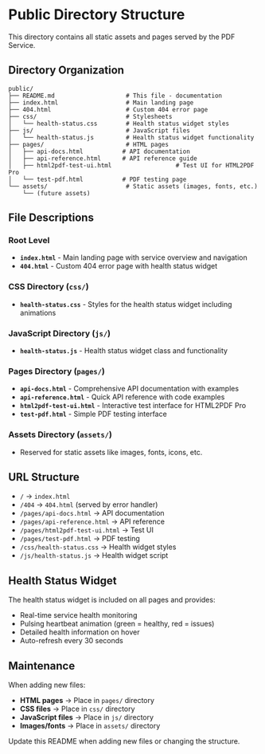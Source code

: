 # Public Directory Structure

This directory contains all static assets and pages served by the PDF Service.

## Directory Organization

```
public/
├── README.md                    # This file - documentation
├── index.html                   # Main landing page
├── 404.html                     # Custom 404 error page
├── css/                         # Stylesheets
│   └── health-status.css        # Health status widget styles
├── js/                          # JavaScript files
│   └── health-status.js         # Health status widget functionality
├── pages/                       # HTML pages
│   ├── api-docs.html           # API documentation
│   ├── api-reference.html      # API reference guide
│   ├── html2pdf-test-ui.html                  # Test UI for HTML2PDF Pro
│   └── test-pdf.html           # PDF testing page
└── assets/                      # Static assets (images, fonts, etc.)
    └── (future assets)
```

## File Descriptions

### Root Level

- **`index.html`** - Main landing page with service overview and navigation
- **`404.html`** - Custom 404 error page with health status widget

### CSS Directory (`css/`)

- **`health-status.css`** - Styles for the health status widget including animations

### JavaScript Directory (`js/`)

- **`health-status.js`** - Health status widget class and functionality

### Pages Directory (`pages/`)

- **`api-docs.html`** - Comprehensive API documentation with examples
- **`api-reference.html`** - Quick API reference with code examples
- **`html2pdf-test-ui.html`** - Interactive test interface for HTML2PDF Pro
- **`test-pdf.html`** - Simple PDF testing interface

### Assets Directory (`assets/`)

- Reserved for static assets like images, fonts, icons, etc.

## URL Structure

- `/` → `index.html`
- `/404` → `404.html` (served by error handler)
- `/pages/api-docs.html` → API documentation
- `/pages/api-reference.html` → API reference
- `/pages/html2pdf-test-ui.html` → Test UI
- `/pages/test-pdf.html` → PDF testing
- `/css/health-status.css` → Health widget styles
- `/js/health-status.js` → Health widget script

## Health Status Widget

The health status widget is included on all pages and provides:

- Real-time service health monitoring
- Pulsing heartbeat animation (green = healthy, red = issues)
- Detailed health information on hover
- Auto-refresh every 30 seconds

## Maintenance

When adding new files:

- **HTML pages** → Place in `pages/` directory
- **CSS files** → Place in `css/` directory
- **JavaScript files** → Place in `js/` directory
- **Images/fonts** → Place in `assets/` directory

Update this README when adding new files or changing the structure.

